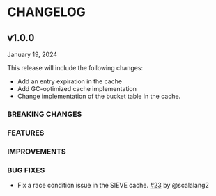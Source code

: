# CHANGELOG

## v1.0.0

January 19, 2024

This release will include the following changes:
- Add an entry expiration in the cache
- Add GC-optimized cache implementation
- Change implementation of the bucket table in the cache.

### BREAKING CHANGES

### FEATURES

### IMPROVEMENTS

### BUG FIXES
- Fix a race condition issue in the SIEVE cache. [\#23](https://github.com/scalalang2/golang-fifo/pull/23) by @scalalang2